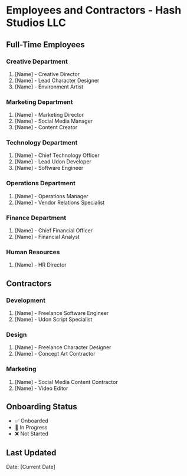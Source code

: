 # Employees and Contractors - Hash Studios LLC

## Full-Time Employees
### Creative Department
1. [Name] - Creative Director
2. [Name] - Lead Character Designer
3. [Name] - Environment Artist

### Marketing Department
1. [Name] - Marketing Director
2. [Name] - Social Media Manager
3. [Name] - Content Creator

### Technology Department
1. [Name] - Chief Technology Officer
2. [Name] - Lead Udon Developer
3. [Name] - Software Engineer

### Operations Department
1. [Name] - Operations Manager
2. [Name] - Vendor Relations Specialist

### Finance Department
1. [Name] - Chief Financial Officer
2. [Name] - Financial Analyst

### Human Resources
1. [Name] - HR Director

## Contractors
### Development
1. [Name] - Freelance Software Engineer
2. [Name] - Udon Script Specialist

### Design
1. [Name] - Freelance Character Designer
2. [Name] - Concept Art Contractor

### Marketing
1. [Name] - Social Media Content Contractor
2. [Name] - Video Editor

## Onboarding Status
- ✅ Onboarded
- 🔄 In Progress
- ❌ Not Started

## Last Updated
Date: [Current Date]
